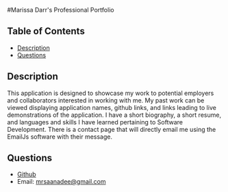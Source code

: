 #Marissa Darr's Professional Portfolio 

## Table of Contents
* [Description](#description)
* [Questions](#questions)

## Description <a name="description"></a>   
This application is designed to showcase my work to potential employers and collaborators interested in working with me. My past work can be viewed displaying application names, github links, and links leading to live demonstrations of the application. I have a short biography, a short resume, and languages and skills I have learned pertaining to Software Development. There is a contact page that will directly email me using the EmailJs software with their message.




## Questions <a name="questions"></a>  
* [Github](https://github.com/marissa-a-darr)
* Email: mrsaanadee@gmail.com
